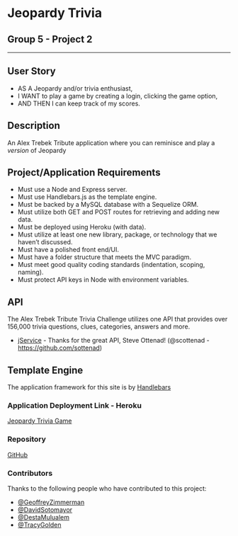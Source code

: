 # Jeopardy Trivia
## Group 5 - Project 2

***

## User Story

* AS A Jeopardy and/or trivia enthusiast,
* I WANT to play a game by creating a login, clicking the game option,
* AND THEN I can keep track of my scores.

## Description

An Alex Trebek Tribute application where you can reminisce and play a <em>version</em> of Jeopardy

## Project/Application Requirements

* Must use a Node and Express server.
* Must use Handlebars.js as the template engine.
* Must be backed by a MySQL database with a Sequelize ORM.
* Must utilize both GET and POST routes for retrieving and adding new data.
* Must be deployed using Heroku (with data).
* Must utilize at least one new library, package, or technology that we haven’t discussed.
* Must have a polished front end/UI.
* Must have a folder structure that meets the MVC paradigm.
* Must meet good quality coding standards (indentation, scoping, naming).
* Must protect API keys in Node with environment variables.

## API

The Alex Trebek Tribute Trivia Challenge utilizes one API that provides over 156,000 trivia questions, clues, categories, answers and more. 

* [jService](http://jservice.io//) - Thanks for the great API, Steve Ottenad! (@scottenad - https://github.com/sottenad)

## Template Engine

The application framework for this site is by [Handlebars](https://handlebarsjs.com/)

### Application Deployment Link - Heroku

[Jeopardy Trivia Game](https://shielded-fjord-19309.herokuapp.com/)

### Repository

[GitHub](https://github.com/Geoff7709/jeopardy_trivia_game)

### Contributors

Thanks to the following people who have contributed to this project:

* [@GeoffreyZimmerman](https://github.com/Geoff7709) 
* [@DavidSotomayor](https://github.com/DavidESotomayor)
* [@DestaMulualem](https://github.com/destish21)
* [@TracyGolden](https://github.com/tracy80s2003) 

### 